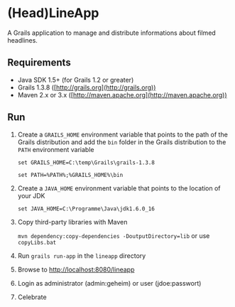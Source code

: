 (Head)LineApp
=============

A Grails application to manage and distribute informations about filmed headlines.


Requirements
------------
* Java SDK 1.5+ (for Grails 1.2 or greater)
* Grails 1.3.8 ([http://grails.org](http://grails.org))
* Maven 2.x or 3.x ([http://maven.apache.org](http://maven.apache.org))


Run
---

1. Create a `GRAILS_HOME` environment variable that points to the path of the Grails distribution and add the `bin` folder in the Grails distribution to the `PATH` environment variable

    `set GRAILS_HOME=C:\temp\Grails\grails-1.3.8`
	
    `set PATH=%PATH%;%GRAILS_HOME%\bin`

2. Create a `JAVA_HOME` environment variable that points to the location of your JDK

    `set JAVA_HOME=C:\Programme\Java\jdk1.6.0_16`

3. Copy third-party libraries with Maven

    `mvn dependency:copy-dependencies -DoutputDirectory=lib` or use `copyLibs.bat`

4. Run `grails run-app` in the `lineapp` directory

5. Browse to [http://localhost:8080/lineapp](http://localhost:8080/lineapp)

6. Login as administrator (admin:geheim) or user (jdoe:passwort)

7. Celebrate
